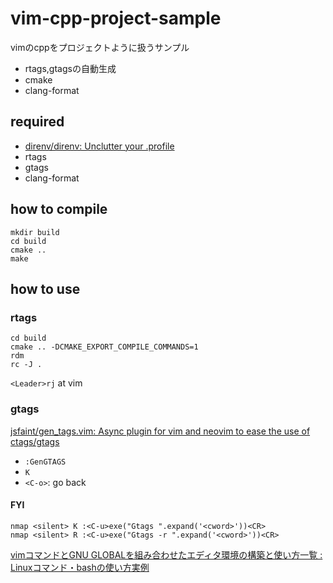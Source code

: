 # vim-cpp-project-sample

vimのcppをプロジェクトように扱うサンプル

* rtags,gtagsの自動生成
* cmake
* clang-format

## required
* [direnv/direnv: Unclutter your \.profile]( https://github.com/direnv/direnv )
* rtags
* gtags
* clang-format

## how to compile
```
mkdir build
cd build
cmake ..
make
```

## how to use
### rtags
```
cd build
cmake .. -DCMAKE_EXPORT_COMPILE_COMMANDS=1
rdm
rc -J .
```

`<Leader>rj` at vim

### gtags
[jsfaint/gen\_tags\.vim: Async plugin for vim and neovim to ease the use of ctags/gtags]( https://github.com/jsfaint/gen_tags.vim )

* `:GenGTAGS`
* `K`
* `<C-o>`: go back

#### FYI
```
nmap <silent> K :<C-u>exe("Gtags ".expand('<cword>'))<CR>
nmap <silent> R :<C-u>exe("Gtags -r ".expand('<cword>'))<CR>
````
[vimコマンドとGNU GLOBALを組み合わせたエディタ環境の構築と使い方一覧 : Linuxコマンド・bashの使い方実例]( http://linux-bash.com/archives/8936957.html )
